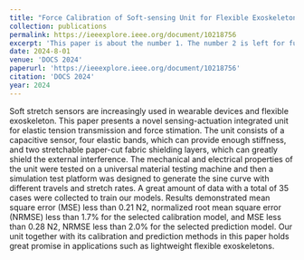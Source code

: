 ```yaml
---
title: "Force Calibration of Soft-sensing Unit for Flexible Exoskeleton"
collection: publications
permalink: https://ieeexplore.ieee.org/document/10218756
excerpt: 'This paper is about the number 1. The number 2 is left for future work.'
date: 2024-8-01
venue: 'DOCS 2024'
paperurl: 'https://ieeexplore.ieee.org/document/10218756'
citation: 'DOCS 2024'
year: 2024
---
```


Soft stretch sensors are increasingly used in wearable devices and flexible exoskeleton. This paper presents a novel sensing-actuation integrated unit for elastic tension transmission and force stimation. The unit consists of a capacitive sensor, four elastic bands, which can provide enough stiffness, and two stretchable paper-cut fabric shielding layers, which can greatly shield the external interference. The mechanical and electrical properties of the unit were tested on a universal material testing machine and then a simulation test platform was designed to generate the sine curve with different travels and stretch rates. A great amount of data with a total of 35 cases were collected to train our models. Results demonstrated mean square error (MSE) less than 0.21 N2, normalized root mean square error (NRMSE) less than 1.7% for the selected calibration model, and MSE less than 0.28 N2, NRMSE less than 2.0% for the selected prediction model. Our unit together with its calibration and prediction methods in this paper holds great promise in applications such as lightweight flexible exoskeletons.
